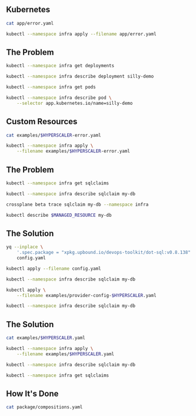 <!-- .slide: data-background="img/platform-engineering.png" data-background-size="contain" data-background-color="black" -->


<!-- .slide: data-background="../idp/img/idp-present-01.png" data-background-size="contain" data-background-color="black" -->


<!-- .slide: data-background="../idp/img/idp-present-02.png" data-background-size="contain" data-background-color="black" -->


<!-- .slide: data-background="../idp/img/idp-present-03.png" data-background-size="contain" data-background-color="black" -->


<!-- .slide: data-background="../idp/img/idp-present-04.png" data-background-size="contain" data-background-color="black" -->


<!-- .slide: data-background="../idp/img/idp-present-05.png" data-background-size="contain" data-background-color="black" -->


<!-- .slide: data-background="../idp/img/idp-present-06.png" data-background-size="contain" data-background-color="black" -->


<!-- .slide: data-background="../idp/img/idp-present-07.png" data-background-size="contain" data-background-color="black" -->


<!-- .slide: data-background="../idp/img/idp-present-08.png" data-background-size="contain" data-background-color="black" -->


<!-- .slide: data-background="../idp/img/idp-present-09.png" data-background-size="contain" data-background-color="black" -->


<!-- .slide: data-background="img/day-1.png" data-background-size="contain" data-background-color="black" -->


<!-- .slide: data-background="img/day-2.png" data-background-size="contain" data-background-color="black" -->


## Kubernetes

```sh
cat app/error.yaml

kubectl --namespace infra apply --filename app/error.yaml
```


## The Problem

```sh
kubectl --namespace infra get deployments

kubectl --namespace infra describe deployment silly-demo

kubectl --namespace infra get pods

kubectl --namespace infra describe pod \
    --selector app.kubernetes.io/name=silly-demo
```


## Custom Resources

```sh
cat examples/$HYPERSCALER-error.yaml

kubectl --namespace infra apply \
    --filename examples/$HYPERSCALER-error.yaml
```


## The Problem

```sh
kubectl --namespace infra get sqlclaims

kubectl --namespace infra describe sqlclaim my-db

crossplane beta trace sqlclaim my-db --namespace infra

kubectl describe $MANAGED_RESOURCE my-db
```


## The Solution

```sh
yq --inplace \
    '.spec.package = "xpkg.upbound.io/devops-toolkit/dot-sql:v0.8.138"' \
    config.yaml

kubectl apply --filename config.yaml

kubectl --namespace infra describe sqlclaim my-db

kubectl apply \
    --filename examples/provider-config-$HYPERSCALER.yaml

kubectl --namespace infra describe sqlclaim my-db
```


## The Solution

```sh
cat examples/$HYPERSCALER.yaml

kubectl --namespace infra apply \
    --filename examples/$HYPERSCALER.yaml

kubectl --namespace infra describe sqlclaim my-db

kubectl --namespace infra get sqlclaims
```


## How It's Done

```sh
cat package/compositions.yaml
```